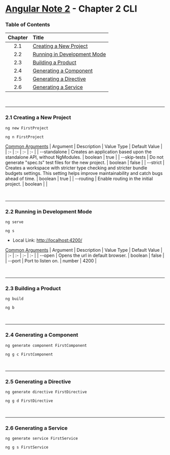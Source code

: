 # [Angular Note 2](../README.md) - Chapter 2 CLI

### Table of Contents
| Chapter | Title |
| :-: | :- |
| 2.1 | [Creating a New Project](#21-creating-a-new-project) |
| 2.2 | [Running in Development Mode](#22-running-in-development-mode) |
| 2.3 | [Building a Product](#23-building-a-product) |
| 2.4 | [Generating a Component](#24-generating-a-component) |
| 2.5 | [Generating a Directive](#25-generating-a-directive) |
| 2.6 | [Generating a Service](#26-generating-a-service) |

<br>
<hr>

### 2.1 Creating a New Project
```shell
ng new FirstProject
```
```shell
ng n FirstProject
```

[Common Arguments](https://angular.io/cli/new)
| Argument | Description | Value Type | Default Value |
| :- | :- | :- | :- |
| --standalone | Creates an application based upon the standalone API, without NgModules. | boolean | true |
| --skip-tests | Do not generate "spec.ts" test files for the new project. | boolean | false |
| --strict | Creates a workspace with stricter type checking and stricter bundle budgets settings. This setting helps improve maintainability and catch bugs ahead of time. | boolean | true |
| --routing | Enable routing in the initial project. | boolean | |

<br>
<hr>

### 2.2 Running in Development Mode
```shell
ng serve
```
```shell
ng s
```
- Local Link: [http://localhost:4200/](http://localhost:4200/)

[Common Arguments](https://angular.io/cli/serve)
| Argument | Description | Value Type | Default Value |
| :- | :- | :- | :- |
| --open | Opens the url in default browser. | boolean | false |
| --port | Port to listen on. | number | 4200 |

<br>
<hr>

### 2.3 Building a Product
```shell
ng build
```
```shell
ng b
```

<br>
<hr>

### 2.4 Generating a Component
```shell
ng generate component FirstComponent
```
```shell
ng g c FirstComponent
```

<br>
<hr>

### 2.5 Generating a Directive
```shell
ng generate directive FirstDirective
```
```shell
ng g d FirstDirective
```

<br>
<hr>

### 2.6 Generating a Service
```shell
ng generate service FirstService
```
```shell
ng g s FirstService
```

